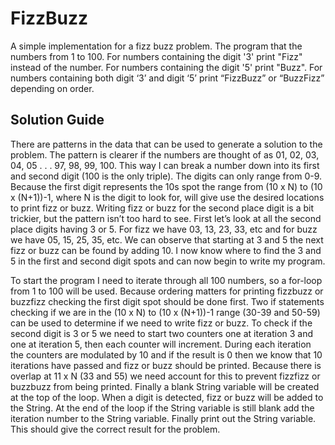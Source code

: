 # FizzBuzz
A simple implementation for a fizz buzz problem.  The program that the numbers from 1 to 100.  For numbers containing the digit '3' print "Fizz" instead of the number.  For numbers containing the digit '5' print "Buzz". For numbers containing both digit ‘3’ and digit ‘5’ print “FizzBuzz” or “BuzzFizz” depending on order.

## Solution Guide
There are patterns in the data that can be used to generate a solution to the problem.  The pattern is clearer if the numbers are thought of as 01, 02, 03, 04, 05 . . . 97, 98, 99, 100.  This way I can break a number down into its first and second digit (100 is the only triple).  The digits can only range from 0-9.   Because the first digit represents the 10s spot the range from (10 x N) to (10 x (N+1))-1, where N is the digit to look for, will give use the desired locations to print fizz or buzz.  Writing fizz or buzz for the second place digit is a bit trickier, but the pattern isn’t too hard to see.  First let’s look at all the second place digits having 3 or 5.  For fizz we have 03, 13, 23, 33, etc and for buzz we have 05, 15, 25, 35, etc.  We can observe that starting at 3 and 5 the next fizz or buzz can be found by adding 10.   I now know where to find the 3 and 5 in the first and second digit spots and can now begin to write my program.

To start the program I need to iterate through all 100 numbers, so a for-loop from 1 to 100 will be used.  Because ordering matters for printing fizzbuzz or buzzfizz checking the first digit spot should be done first.  Two if statements checking if we are in the (10 x N) to (10 x (N+1))-1 range (30-39 and 50-59) can be used to determine if we need to write fizz or buzz.  To check if the second digit is 3 or 5 we need to start two counters one at iteration 3 and one at iteration 5, then each counter will increment.  During each iteration the counters are modulated by 10 and if the result is 0 then we know that 10 iterations have passed and fizz or buzz should be printed.  Because there is overlap at 11 x N (33 and 55) we need account for this to prevent fizzfizz or buzzbuzz from being printed.  Finally a blank String variable will be created at the top of the loop.  When a digit is detected, fizz or buzz will be added to the String.  At the end of the loop if the String variable is still blank add the iteration number to the String variable.  Finally print out the String variable.  This should give the correct result for the problem.

